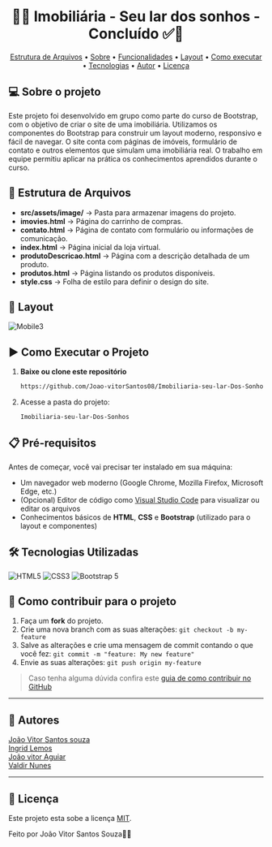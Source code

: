 <h1 align="center"> 
	  🚀✅ Imobiliária - Seu lar dos sonhos - Concluído ✅🚀
</h1>

<p align="center">
 <a href="#-Descrição-do-entregável">Estrutura de Arquivos</a> •
 <a href="#-sobre-o-projeto">Sobre</a> •
 <a href="#-funcionalidades">Funcionalidades</a> •
 <a href="#-layout">Layout</a> • 
 <a href="#-como-executar-o-projeto">Como executar</a> • 
 <a href="#-tecnologias">Tecnologias</a> • 
 <a href="#-autor">Autor</a> • 
 <a href="#user-content--licença">Licença</a>
</p>

## 💻 Sobre o projeto

Este projeto foi desenvolvido em grupo como parte do curso de Bootstrap, com o objetivo de criar o site de uma imobiliária. Utilizamos os componentes do Bootstrap para construir um layout moderno, responsivo e fácil de navegar. O site conta com páginas de imóveis, formulário de contato e outros elementos que simulam uma imobiliária real. O trabalho em equipe permitiu aplicar na prática os conhecimentos aprendidos durante o curso.

## 📂 Estrutura de Arquivos

- **src/assets/image/** → Pasta para armazenar imagens do projeto.
- **imovies.html** → Página do carrinho de compras.
- **contato.html** → Página de contato com formulário ou informações de comunicação.
- **index.html** → Página inicial da loja virtual.
- **produtoDescricao.html** → Página com a descrição detalhada de um produto.
- **produtos.html** → Página listando os produtos disponíveis.
- **style.css** → Folha de estilo para definir o design do site.

## 🎨 Layout

![Mobile3](img-site.png)

## ▶️ Como Executar o Projeto

1. **Baixe ou clone este repositório**
   ```bash
   https://github.com/Joao-vitorSantos08/Imobiliaria-seu-lar-Dos-Sonhos.git

2. Acesse a pasta do projeto:
   
   ```bash
   Imobiliaria-seu-lar-Dos-Sonhos

## 📋 Pré-requisitos

Antes de começar, você vai precisar ter instalado em sua máquina:

- Um navegador web moderno (Google Chrome, Mozilla Firefox, Microsoft Edge, etc.)
- (Opcional) Editor de código como [Visual Studio Code](https://code.visualstudio.com/) para visualizar ou editar os arquivos
- Conhecimentos básicos de **HTML**, **CSS** e **Bootstrap** (utilizado para o layout e componentes)

## 🛠️ Tecnologias Utilizadas

![HTML5](https://img.shields.io/badge/HTML5-E34F26?style=for-the-badge&logo=html5&logoColor=white)
![CSS3](https://img.shields.io/badge/CSS3-1572B6?style=for-the-badge&logo=css3&logoColor=white)
![Bootstrap 5](https://img.shields.io/badge/Bootstrap_5-7952B3?style=for-the-badge&logo=bootstrap&logoColor=white)

## 💪 Como contribuir para o projeto

1. Faça um **fork** do projeto.
2. Crie uma nova branch com as suas alterações: `git checkout -b my-feature`
3. Salve as alterações e crie uma mensagem de commit contando o que você fez: `git commit -m "feature: My new feature"`
4. Envie as suas alterações: `git push origin my-feature`
> Caso tenha alguma dúvida confira este [guia de como contribuir no GitHub](./CONTRIBUTING.md)

---

<!-- ---------------------------------------------------------------------- -->

<!-- MODELO DE AUTOR-->
## 🦸 Autores

<a href="https://br.linkedin.com/in/Joao-vitorSantos08">
João Vitor Santos souza</a>
 <br />
 <a href="https://www.linkedin.com/in/ingrid-lemos-caetano/">
 Ingrid Lemos</a>
 <br />

  <a href="https://www.linkedin.com/in/jo%C3%A3o-vitor-48084b2b3/">
 João vitor Aguiar </a>
 <br />

  <a href="https://www.linkedin.com/in/valdir-nunes-7b0a1122b/">
    Valdir Nunes </a>
 <br />
<!--[![Gmail Badge](https://img.shields.io/badge/-mthalvarez2005@gmail.com-c14438?style=flat-square&logo=Gmail&logoColor=white&link=mailto:mthalvarez2005@gmail.com)](mailto:mthalvarez2005@gmail.com) -->

---

<!-- ---------------------------------------------------------------------- -->

<!-- MODELO DE LICENÇA -->
## 📝 Licença

Este projeto esta sobe a licença [MIT](./LICENSE).

Feito por João Vitor Santos Souza👋🏽


